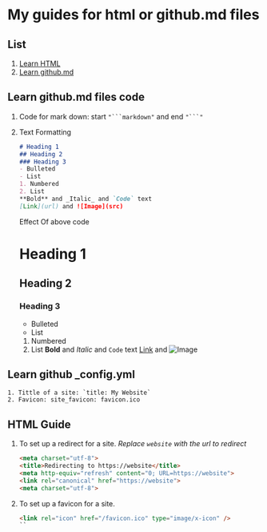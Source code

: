 # My guides for html or github.md files

## List 
1. [Learn HTML](https://traliotube.github.io/main)
2. [Learn github.md](https://traliotube.github.io/main)

## Learn github.md files code
1. Code for mark down: start `"```markdown"` and end `"```"`
2. Text Formatting
   ```markdown
   # Heading 1
   ## Heading 2
   ### Heading 3
   - Bulleted
   - List
   1. Numbered
   2. List
   **Bold** and _Italic_ and `Code` text
   [Link](url) and ![Image](src)
   ```
   Effect Of above code
   
   # Heading 1
   ## Heading 2
   ### Heading 3
   - Bulleted
   - List
   1. Numbered
   2. List
   **Bold** and _Italic_ and `Code` text
   [Link](url) and ![Image](src)
   
## Learn github _config.yml
    1. Tittle of a site: `title: My Website`
    2. Favicon: site_favicon: favicon.ico


## HTML Guide
1. To set up a redirect for a site. _Replace `website` with the url to redirect_
   ```markdown
   <meta charset="utf-8">
   <title>Redirecting to https://website</title>
   <meta http-equiv="refresh" content="0; URL=https://website">
   <link rel="canonical" href="https://website">
   <meta charset="utf-8">
   ```
2. To set up a favicon for a site.
   ```markdown
   <link rel="icon" href="/favicon.ico" type="image/x-icon" />
   ``
